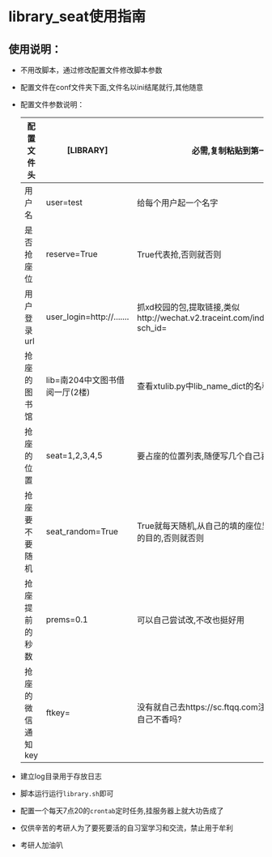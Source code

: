 # library_seat使用指南

## 使用说明：

- 不用改脚本，通过修改配置文件修改脚本参数

- 配置文件在conf文件夹下面,文件名以ini结尾就行,其他随意

- 配置文件参数说明：

  | 配置文件头        | [LIBRARY]                      | 必需,复制粘贴到第一行,下列参数顺序无所谓                     |
  | ----------------- | ------------------------------ | ------------------------------------------------------------ |
  | 用户名            | user=test                      | 给每个用户起一个名字                                         |
  | 是否抢座位        | reserve=True                   | True代表抢,否则就否则                                        |
  | 用户登录url       | user_login=http://.......      | 抓xd校园的包,提取链接,类似http://wechat.v2.traceint.com/index.php/schoolpushh5/registerLogin?sch_id= |
  | 抢座的图书馆      | lib=南204中文图书借阅一厅(2楼) | 查看xtulib.py中lib_name_dict的名称,复制粘贴,不要自己打       |
  | 抢座的位置        | seat=1,2,3,4,5                 | 要占座的位置列表,随便写几个自己喜欢的                        |
  | 抢座要不要随机    | seat_random=True               | True就每天随机,从自己的填的座位里面优先抢,理论上可以达到每天换着坐的目的,否则就否则 |
  | 抢座提前的秒数    | prems=0.1                      | 可以自己尝试改,不改也挺好用                                  |
  | 抢座的微信通知key | ftkey=                         | 没有就自己去https://sc.ftqq.com注册一个叭,不想每天收到通知提醒一下自己不香吗? |

- 建立log目录用于存放日志

- 脚本运行运行`library.sh`即可

- 配置一个每天7点20的`crontab`定时任务,挂服务器上就大功告成了

- 仅供辛苦的考研人为了要死要活的自习室学习和交流，禁止用于牟利

- 考研人加油叭